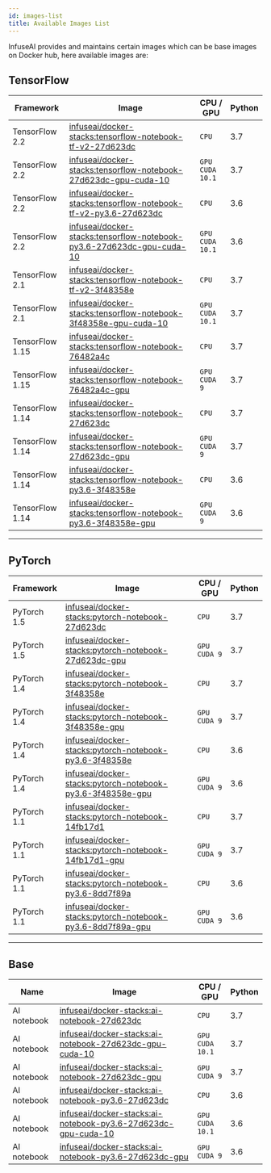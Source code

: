 ```yaml
---
id: images-list
title: Available Images List
---
```


InfuseAI provides and maintains certain images which can be base images on Docker hub, here available images are:

## TensorFlow

|Framework|Image|CPU / GPU|Python|
|-        |-     |-     |-    |
|TensorFlow 2.2|[infuseai/docker-stacks:tensorflow-notebook-tf-v2-27d623dc](https://hub.docker.com/layers/infuseai/docker-stacks/tensorflow-notebook-tf-v2-27d623dc/images/sha256-bf293b8fa9e70882106dc6d9de932242513d4f5e2d15ff2635dd71fbb4423092?context=repo)|`CPU`|3.7|
|TensorFlow 2.2|[infuseai/docker-stacks:tensorflow-notebook-27d623dc-gpu-cuda-10](https://hub.docker.com/layers/infuseai/docker-stacks/tensorflow-notebook-27d623dc-gpu-cuda-10/images/sha256-8438c2e032c901bf16965e2821d7cedef86e47c4ccd8986440d1ba5264cbdc22?context=repo)|`GPU`<br/>`CUDA 10.1`|3.7|
|TensorFlow 2.2|[infuseai/docker-stacks:tensorflow-notebook-tf-v2-py3.6-27d623dc](https://hub.docker.com/layers/infuseai/docker-stacks/tensorflow-notebook-tf-v2-py3.6-27d623dc/images/sha256-94443ea294acb1b944d1bfc04b5a72979666e89e4097225d5c067da1786b40a9?context=repo)|`CPU`|3.6|
|TensorFlow 2.2|[infuseai/docker-stacks:tensorflow-notebook-py3.6-27d623dc-gpu-cuda-10](https://hub.docker.com/layers/infuseai/docker-stacks/tensorflow-notebook-py3.6-27d623dc-gpu-cuda-10/images/sha256-f7fc80e2f127c74eb11577881ea89ac38167868ef4c1f3a5b2bb9b96c40caa33?context=repo)|`GPU`<br>`CUDA 10.1`|3.6|
|TensorFlow 2.1|[infuseai/docker-stacks:tensorflow-notebook-tf-v2-3f48358e](https://hub.docker.com/layers/infuseai/docker-stacks/tensorflow-notebook-tf-v2-3f48358e/images/sha256-ad8d818a534174052ae1399f8b160921b442c96e7ea8d638e60c28484370ed97?context=repo)|`CPU`|3.7|
|TensorFlow 2.1|[infuseai/docker-stacks:tensorflow-notebook-3f48358e-gpu-cuda-10](https://hub.docker.com/layers/infuseai/docker-stacks/tensorflow-notebook-3f48358e-gpu-cuda-10/images/sha256-2407779fe836914b67f1f532377b2ee5eb873b62ae06fa38e4f4e626c712e759?context=repo)|`GPU`<br/>`CUDA 10.1`|3.7|
|TensorFlow 1.15|[infuseai/docker-stacks:tensorflow-notebook-76482a4c](https://hub.docker.com/layers/infuseai/docker-stacks/tensorflow-notebook-76482a4c/images/sha256-226ab6cc9aca28d2730177661d1a8e3fb754396a70673b407c2db9238e1b41b3?context=repo)|`CPU`|3.7|
|TensorFlow 1.15|[infuseai/docker-stacks:tensorflow-notebook-76482a4c-gpu](https://hub.docker.com/layers/infuseai/docker-stacks/tensorflow-notebook-76482a4c-gpu/images/sha256-a0bfba9a8994e295a065f555308eaca0aab485cc84bbc9b6e0d0417c9333c3ce?context=repo)|`GPU`<br/>`CUDA 9`|3.7|
|TensorFlow 1.14|[infuseai/docker-stacks:tensorflow-notebook-27d623dc](https://hub.docker.com/layers/infuseai/docker-stacks/tensorflow-notebook-27d623dc/images/sha256-3a85a66a8321673e8c2ad96462896b6db23db08b244baf88bdade1c7e6ca2b18?context=repo)|`CPU`|3.7|
|TensorFlow 1.14|[infuseai/docker-stacks:tensorflow-notebook-27d623dc-gpu](https://hub.docker.com/layers/infuseai/docker-stacks/tensorflow-notebook-27d623dc-gpu/images/sha256-00ecc00ed0d30b453ff4a9070f6fb759a836e01dea6910df634b08bedfa47161?context=repo)|`GPU`<br>`CUDA 9`|3.7|
|TensorFlow 1.14|[infuseai/docker-stacks:tensorflow-notebook-py3.6-3f48358e](https://hub.docker.com/layers/infuseai/docker-stacks/tensorflow-notebook-py3.6-3f48358e/images/sha256-8612d387f728fb7fce7305e643dcbd9bae7b6fdb0baba2c33ae0b2cccbf39747?context=repo)|`CPU`|3.6|
|TensorFlow 1.14|[infuseai/docker-stacks:tensorflow-notebook-py3.6-3f48358e-gpu](https://hub.docker.com/layers/infuseai/docker-stacks/tensorflow-notebook-py3.6-3f48358e-gpu/images/sha256-f9d9d0130e0357742a777dbc29ba5c17d3dfb3d6300f6fae6593446d4813929f?context=repo)|`GPU`<br>`CUDA 9`|3.6|

---

## PyTorch

|Framework|Image|CPU / GPU|Python|
|-        |-     |-      |-    |
|PyTorch 1.5|[infuseai/docker-stacks:pytorch-notebook-27d623dc](https://hub.docker.com/layers/infuseai/docker-stacks/pytorch-notebook-27d623dc/images/sha256-03ae97f59ca41e8063b888d641c04a1f9b6de70c27300261962fc1597a5364e7?context=repo)|`CPU`|3.7|
|PyTorch 1.5|[infuseai/docker-stacks:pytorch-notebook-27d623dc-gpu](https://hub.docker.com/layers/infuseai/docker-stacks/pytorch-notebook-27d623dc-gpu/images/sha256-721bc4adac4403bdfa23b43471898a45204808a9a29bbf395ac01c9fa32a7325?context=repo)|`GPU`<br/>`CUDA 9`|3.7|
|PyTorch 1.4|[infuseai/docker-stacks:pytorch-notebook-3f48358e](https://hub.docker.com/layers/infuseai/docker-stacks/pytorch-notebook-3f48358e/images/sha256-e21ea65747e5c46d204554a50b5c3ca360d4442362b92c6aaa274835deaaa89d?context=repo)|`CPU`|3.7|
|PyTorch 1.4|[infuseai/docker-stacks:pytorch-notebook-3f48358e-gpu](https://hub.docker.com/layers/infuseai/docker-stacks/pytorch-notebook-3f48358e-gpu/images/sha256-c82057c234e50c958081fe1f8a8df05aea6ec9efb6d5567d55a7fb917e86d931?context=repo)|`GPU`<br>`CUDA 9`|3.7|
|PyTorch 1.4|[infuseai/docker-stacks:pytorch-notebook-py3.6-3f48358e](https://hub.docker.com/layers/infuseai/docker-stacks/pytorch-notebook-py3.6-3f48358e/images/sha256-a951d824a9bc802c85fb0259658a94c102651a9defd1ddd0a9de928ac097f241?context=repo)|`CPU`|3.6|
|PyTorch 1.4|[infuseai/docker-stacks:pytorch-notebook-py3.6-3f48358e-gpu](https://hub.docker.com/layers/infuseai/docker-stacks/pytorch-notebook-py3.6-3f48358e-gpu/images/sha256-15875a752f89d39d853a8b4b17a6477414def58875c3ece7ef5b6bfebb44a9ac?context=repo)|`GPU`<br>`CUDA 9`|3.6|
|PyTorch 1.1|[infuseai/docker-stacks:pytorch-notebook-14fb17d1](https://hub.docker.com/layers/infuseai/docker-stacks/pytorch-notebook-14fb17d1/images/sha256-6b8127b7a9692faea7bbd85964c37752236748625d59e387d5ffd3d7b0e08970?context=explore)|`CPU`|3.7|
|PyTorch 1.1|[infuseai/docker-stacks:pytorch-notebook-14fb17d1-gpu](https://hub.docker.com/layers/infuseai/docker-stacks/pytorch-notebook-14fb17d1-gpu/images/sha256-f61cf5ca8d0d5b8bb19a330ad2c6196d31fe0ecfb41b39a8b88259b6712e18d6?context=explore)|`GPU`<br>`CUDA 9`|3.7|
|PyTorch 1.1|[infuseai/docker-stacks:pytorch-notebook-py3.6-8dd7f89a](https://hub.docker.com/layers/infuseai/docker-stacks/pytorch-notebook-py3.6-8dd7f89a/images/sha256-83668e13fd408eef969907a2d4b81cef9055450efb9f4621af0a53340371ef37?context=explore)|`CPU`|3.6|
|PyTorch 1.1|[infuseai/docker-stacks:pytorch-notebook-py3.6-8dd7f89a-gpu](https://hub.docker.com/layers/infuseai/docker-stacks/pytorch-notebook-py3.6-8dd7f89a-gpu/images/sha256-961cf0a060b32d3cb93a2c02395b2455e630f90318a8f7222887ef9775d1360d?context=explore)|`GPU`<br>`CUDA 9`|3.6|

---

## Base

|Name|Image|CPU / GPU|Python|
|-   |-     |-      |-    |
|AI notebook|[infuseai/docker-stacks:ai-notebook-27d623dc](https://hub.docker.com/layers/infuseai/docker-stacks/ai-notebook-27d623dc/images/sha256-89372bd6d45ec8c4986dd17d22f1ff23a134a001e6b11f7999c924ed1eda246f?context=repo)|`CPU`|3.7|
|AI notebook|[infuseai/docker-stacks:ai-notebook-27d623dc-gpu-cuda-10](https://hub.docker.com/layers/infuseai/docker-stacks/ai-notebook-27d623dc-gpu-cuda-10/images/sha256-0e7f6a7f4f38197ccb04ea69377710502f8b64ff5cd957e471d155d8caab411c?context=repo)|`GPU`<br>`CUDA 10.1`|3.7|
|AI notebook|[infuseai/docker-stacks:ai-notebook-27d623dc-gpu](https://hub.docker.com/layers/infuseai/docker-stacks/ai-notebook-27d623dc-gpu/images/sha256-342cf6688467bf0c51d00a6f542b2625c97e665160a954d2e6a83c51dcfeb90e?context=repo)|`GPU`<br>`CUDA 9`|3.7|
|AI notebook|[infuseai/docker-stacks:ai-notebook-py3.6-27d623dc](https://hub.docker.com/layers/infuseai/docker-stacks/ai-notebook-py3.6-27d623dc/images/sha256-43a6999d7f110a9a6b15fe1ecaa643d519165cb58fa69d26815d479a13e59da3?context=repo)|`CPU`|3.6|
|AI notebook|[infuseai/docker-stacks:ai-notebook-py3.6-27d623dc-gpu-cuda-10](https://hub.docker.com/layers/infuseai/docker-stacks/ai-notebook-py3.6-27d623dc-gpu-cuda-10/images/sha256-3bc6d9afb1d0f30b31abe52b5c7a96aa170a77d7c924a283cc965e660b18ba6c?context=repo)|`GPU`<br>`CUDA 10.1`|3.6|
|AI notebook|[infuseai/docker-stacks:ai-notebook-py3.6-27d623dc-gpu](https://hub.docker.com/layers/infuseai/docker-stacks/ai-notebook-py3.6-27d623dc-gpu/images/sha256-c7e7a1948330291846c58aa2fe1ef7964beccf9db28e99a9be735b9fdd0e4ee8?context=repo)|`GPU`<br>`CUDA 9`|3.6|
